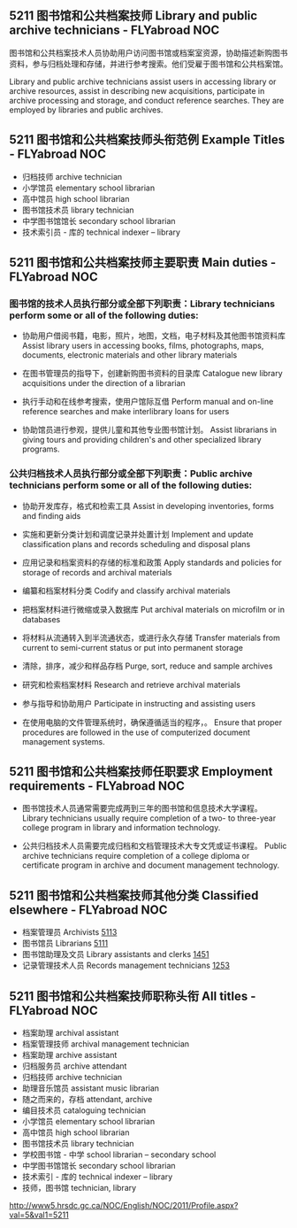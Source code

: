## 5211 图书馆和公共档案技师 Library and public archive technicians - FLYabroad NOC图书馆和公共档案技术人员协助用户访问图书馆或档案室资源，协助描述新购图书资料，参与归档处理和存储，并进行参考搜索。他们受雇于图书馆和公共档案馆。Library and public archive technicians assist users in accessing library or archive resources, assist in describing new acquisitions, participate in archive processing and storage, and conduct reference searches. They are employed by libraries and public archives.## 5211 图书馆和公共档案技师头衔范例 Example Titles - FLYabroad NOC* 归档技师 archive technician* 小学馆员 elementary school librarian* 高中馆员 high school librarian* 图书馆技术员 library technician* 中学图书馆馆长 secondary school librarian* 技术索引员 - 库的 technical indexer – library## 5211 图书馆和公共档案技师主要职责 Main duties - FLYabroad NOC### 图书馆的技术人员执行部分或全部下列职责：Library technicians perform some or all of the following duties:* 协助用户借阅书籍，电影，照片，地图，文档，电子材料及其他图书馆资料库Assist library users in accessing books, films, photographs, maps, documents, electronic materials and other library materials* 在图书管理员的指导下，创建新购图书资料的目录库Catalogue new library acquisitions under the direction of a librarian* 执行手动和在线参考搜索，使用户馆际互借Perform manual and on-line reference searches and make interlibrary loans for users* 协助馆员进行参观，提供儿童和其他专业图书馆计划。Assist librarians in giving tours and providing children's and other specialized library programs.### 公共归档技术人员执行部分或全部下列职责：Public archive technicians perform some or all of the following duties:* 协助开发库存，格式和检索工具Assist in developing inventories, forms and finding aids* 实施和更新分类计划和调度记录并处置计划Implement and update classification plans and records scheduling and disposal plans* 应用记录和档案资料的存储的标准和政策Apply standards and policies for storage of records and archival materials* 编纂和档案材料分类Codify and classify archival materials* 把档案材料进行微缩或录入数据库Put archival materials on microfilm or in databases* 将材料从流通转入到半流通状态，或进行永久存储Transfer materials from current to semi-current status or put into permanent storage* 清除，排序，减少和样品存档Purge, sort, reduce and sample archives* 研究和检索档案材料Research and retrieve archival materials* 参与指导和协助用户Participate in instructing and assisting users* 在使用电脑的文件管理系统时，确保遵循适当的程序，。Ensure that proper procedures are followed in the use of computerized document management systems.## 5211 图书馆和公共档案技师任职要求 Employment requirements - FLYabroad NOC* 图书馆技术人员通常需要完成两到三年的图书馆和信息技术大学课程。Library technicians usually require completion of a two- to three-year college program in library and information technology.* 公共归档技术人员需要完成归档和文档管理技术大专文凭或证书课程。Public archive technicians require completion of a college diploma or certificate program in archive and document management technology.## 5211 图书馆和公共档案技师其他分类 Classified elsewhere - FLYabroad NOC* 档案管理员 Archivists [5113](5113)* 图书馆员 Librarians [5111](5111)* 图书馆助理及文员 Library assistants and clerks [1451](1451)* 记录管理技术人员 Records management technicians [1253](1253)## 5211 图书馆和公共档案技师职称头衔 All titles - FLYabroad NOC* 档案助理 archival assistant* 档案管理技师 archival management technician* 档案助理 archive assistant* 归档服务员 archive attendant* 归档技师 archive technician* 助理音乐馆员 assistant music librarian* 随之而来的，存档 attendant, archive* 编目技术员 cataloguing technician* 小学馆员 elementary school librarian* 高中馆员 high school librarian* 图书馆技术员 library technician* 学校图书馆 - 中学 school librarian – secondary school* 中学图书馆馆长 secondary school librarian* 技术索引 - 库的 technical indexer – library* 技师，图书馆 technician, libraryhttp://www5.hrsdc.gc.ca/NOC/English/NOC/2011/Profile.aspx?val=5&val1=5211